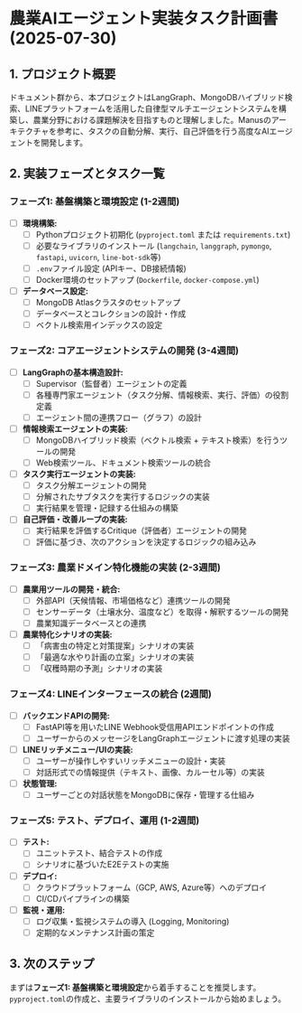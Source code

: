 # 農業AIエージェント実装タスク計画書 (2025-07-30)

## 1. プロジェクト概要

ドキュメント群から、本プロジェクトはLangGraph、MongoDBハイブリッド検索、LINEプラットフォームを活用した自律型マルチエージェントシステムを構築し、農業分野における課題解決を目指すものと理解しました。Manusのアーキテクチャを参考に、タスクの自動分解、実行、自己評価を行う高度なAIエージェントを開発します。

## 2. 実装フェーズとタスク一覧

### フェーズ1: 基盤構築と環境設定 (1-2週間)

-   [ ] **環境構築:**
    -   [ ] Pythonプロジェクト初期化 (`pyproject.toml` または `requirements.txt`)
    -   [ ] 必要なライブラリのインストール (`langchain`, `langgraph`, `pymongo`, `fastapi`, `uvicorn`, `line-bot-sdk`等)
    -   [ ] `.env`ファイル設定 (APIキー、DB接続情報)
    -   [ ] Docker環境のセットアップ (`Dockerfile`, `docker-compose.yml`)
-   [ ] **データベース設定:**
    -   [ ] MongoDB Atlasクラスタのセットアップ
    -   [ ] データベースとコレクションの設計・作成
    -   [ ] ベクトル検索用インデックスの設定

### フェーズ2: コアエージェントシステムの開発 (3-4週間)

-   [ ] **LangGraphの基本構造設計:**
    -   [ ] Supervisor（監督者）エージェントの定義
    -   [ ] 各種専門家エージェント（タスク分解、情報検索、実行、評価）の役割定義
    -   [ ] エージェント間の連携フロー（グラフ）の設計
-   [ ] **情報検索エージェントの実装:**
    -   [ ] MongoDBハイブリッド検索（ベクトル検索 + テキスト検索）を行うツールの開発
    -   [ ] Web検索ツール、ドキュメント検索ツールの統合
-   [ ] **タスク実行エージェントの実装:**
    -   [ ] タスク分解エージェントの開発
    -   [ ] 分解されたサブタスクを実行するロジックの実装
    -   [ ] 実行結果を管理・記録する仕組みの構築
-   [ ] **自己評価・改善ループの実装:**
    -   [ ] 実行結果を評価するCritique（評価者）エージェントの開発
    -   [ ] 評価に基づき、次のアクションを決定するロジックの組み込み

### フェーズ3: 農業ドメイン特化機能の実装 (2-3週間)

-   [ ] **農業用ツールの開発・統合:**
    -   [ ] 外部API（天候情報、市場価格など）連携ツールの開発
    -   [ ] センサーデータ（土壌水分、温度など）を取得・解釈するツールの開発
    -   [ ] 農業知識データベースとの連携
-   [ ] **農業特化シナリオの実装:**
    -   [ ] 「病害虫の特定と対策提案」シナリオの実装
    -   [ ] 「最適な水やり計画の立案」シナリオの実装
    -   [ ] 「収穫時期の予測」シナリオの実装

### フェーズ4: LINEインターフェースの統合 (2週間)

-   [ ] **バックエンドAPIの開発:**
    -   [ ] FastAPI等を用いたLINE Webhook受信用APIエンドポイントの作成
    -   [ ] ユーザーからのメッセージをLangGraphエージェントに渡す処理の実装
-   [ ] **LINEリッチメニュー/UIの実装:**
    -   [ ] ユーザーが操作しやすいリッチメニューの設計・実装
    -   [ ] 対話形式での情報提供（テキスト、画像、カルーセル等）の実装
-   [ ] **状態管理:**
    -   [ ] ユーザーごとの対話状態をMongoDBに保存・管理する仕組み

### フェーズ5: テスト、デプロイ、運用 (1-2週間)

-   [ ] **テスト:**
    -   [ ] ユニットテスト、結合テストの作成
    -   [ ] シナリオに基づいたE2Eテストの実施
-   [ ] **デプロイ:**
    -   [ ] クラウドプラットフォーム（GCP, AWS, Azure等）へのデプロイ
    -   [ ] CI/CDパイプラインの構築
-   [ ] **監視・運用:**
    -   [ ] ログ収集・監視システムの導入 (Logging, Monitoring)
    -   [ ] 定期的なメンテナンス計画の策定

## 3. 次のステップ

まずは**フェーズ1: 基盤構築と環境設定**から着手することを推奨します。
`pyproject.toml`の作成と、主要ライブラリのインストールから始めましょう。
